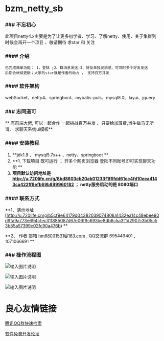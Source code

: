# bzm_netty_sb

### ### 不忘初心

此项目netty4.x主要是为了让更多初学者、学习、了解netty、使用、关于集群到时候会再开一个项目 、敬请期待 求star 和 关注

### #### 介绍                                                                               

`已完成简单功能： 1、登陆 ;2、群消息发送;3、好友单独发消息、可同时多个好友发送`                                    
`后期会继续更新；大家的star就是作者的动力 ， 支持百万并发`                        


### #### 软件架构

 webSocket、netty4、springboot、mybatis-puls、mysql8.0、layui、jquery       


### ### 志同道可

  ** 有前端大佬, 可以一起合作 一起挑战百万并发 、只要给加班费,当牛做马无所谓、 求聊天系统ui模板**           


### #### 安装教程

1.   **jdk1.8  、 mysql5.7x++ 、netty、springboot        **     
2.   **1. 下载项目 既可运行 ； 开多个网页浏览器 登陆不同账号即可实现聊天功能   ** 
3.   **项目默认访问地址是  http://u.720life.cn/g/8bd8603eb20ab01233f1f6fdd61cc4fd10eea4143ca422ff8efb69b899960182   ；  netty服务启动的是 8080端口**  



### #### 联系方式
                                                                                                                                                                             
 **1、演示地址 [http://u.720life.cn/g/b5cf9e64179d04382039074808a1432ea14c48ebee90d9fa9a773e694cfec31f885087d67e06f9c693be8db8c5a3f1d2907c3b05c53b55a57399c02fc90a476b)    ** 
                                                                                                                             
 
**2、 作者 邮箱 hm68001531@163.com , QQ交流群 695449401 , 1071066691  **     


### ### 操作流程图 
              
                                                                                                                          
![输入图片说明](https://images.gitee.com/uploads/images/2020/0606/205328_ff57c433_1317781.png "im_聊天0000.png")


![输入图片说明](https://images.gitee.com/uploads/images/2020/0606/205346_2afb2521_1317781.png "im聊天001.png")


![输入图片说明](https://images.gitee.com/uploads/images/2020/0606/205358_e2579049_1317781.png "im聊天002.png")


                                                




 # 良心友情链接

[腾讯QQ群快速检索](http://u.720life.cn/s/8cf73f7c)

[软件免费开发论坛](http://u.720life.cn/s/bbb01dc0)